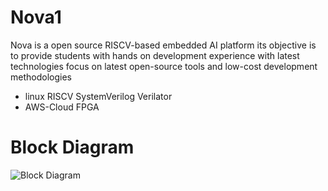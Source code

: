 
# Nova1

Nova is a open source RISCV-based embedded AI platform its objective is to provide students with hands on development experience with latest technologies 
focus on latest open-source tools and low-cost development methodologies

- linux RISCV SystemVerilog Verilator
- AWS-Cloud FPGA

# Block Diagram
![Block Diagram](https://user-images.githubusercontent.com/81433387/160123688-4e167296-8104-4c32-89f9-1c53b9c22632.png)

